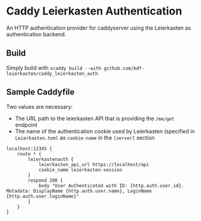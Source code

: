 # Caddy Leierkasten Authentication
An HTTP authentication provider for caddyserver using the Leierkasten as authentication backend.

## Build
Simply build with `xcaddy build --with github.com/kdf-leierkasten/caddy_leierkasten_auth`

## Sample Caddyfile
Two values are necessary:
* The URL path to the leierkasten API that is providing the `/me/get` endpoint
* The name of the authentication cookie used by Leierkasten (specified in `Leierkasten.toml` as `cookie-name` in the `[server]` section

```
localhost:12345 {
    route * {
        leierkastenauth {
            leierkasten_api_url https://localhost/api
            cookie_name leierkasten-session
        }
        respond 200 {
            body "User Authenticated with ID: {http.auth.user.id}. Metadata: DisplayName {http.auth.user.name}, LoginName {http.auth.user.loginName}"
        }
    }
}
```
